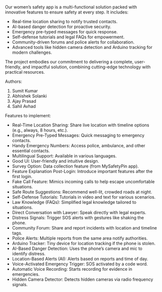 Our women’s safety app is a multi-functional solution packed with innovative features to ensure safety at every step. It includes:  
- Real-time location sharing to notify trusted contacts.  
- AI-based danger detection for proactive security.  
- Emergency pre-typed messages for quick response.  
- Self-defense tutorials and legal FAQs for empowerment.  
- Community-driven forums and police alerts for collaboration.  
- Advanced tools like hidden camera detection and Arduino tracking for modern challenges.  

The project embodies our commitment to delivering a complete, user-friendly, and impactful solution, combining cutting-edge technology with practical resources.  

Authors:
1. Sumit Kumar
2. Abhishek Solanki
3. Ajay Prasad 
4. Sahil Avhad

Features to implement:

- Real-Time Location Sharing: Share live location with timeline options (e.g., always, 8 hours, etc.).
- Emergency Pre-Typed Messages: Quick messaging to emergency contacts.
- Handy Emergency Numbers: Access police, ambulance, and other essential contacts.
- Multilingual Support: Available in various languages.
- Good UI: User-friendly and intuitive design.
- Survey Option: Data collection feature (from MySafetyPin app).
- Feature Explanation Post-Login: Introduce important features after the first login.
- Fake Call Feature: Mimics incoming calls to help escape uncomfortable situations.
- Safe Route Suggestions: Recommend well-lit, crowded roads at night.
- Self-Defense Tutorials: Tutorials in video and text for various scenarios.
- Law Knowledge (FAQs): Simplified legal knowledge tailored to situations.
- Direct Conversation with Lawyer: Speak directly with legal experts.
- Distress Signals: Trigger SOS alerts with gestures like shaking the phone.
- Community Forum: Share and report incidents with location and timeline tags.
- Police Alerts: Multiple reports from the same area notify authorities.
- Arduino Tracker: Tiny device for location tracking if the phone is stolen.
- AI-Based Danger Detection: Uses the phone’s camera and mic to identify distress.
- Location-Based Alerts (AI): Alerts based on reports and time of day.
- Voice-Activated Emergency Trigger: SOS activated by a code word.
- Automatic Voice Recording: Starts recording for evidence in emergencies.
- Hidden Camera Detector: Detects hidden cameras via radio frequency signals.